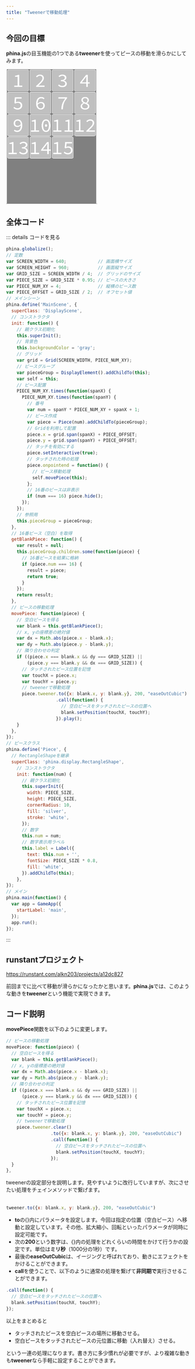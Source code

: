 ```yaml
---
title: "Tweenerで移動処理"
---
```


## 今回の目標

**phina.js**の目玉機能の1つである**tweener**を使ってピースの移動を滑らかにしてみます。

![15puzzle-tut-5.gif](/images/15puzzle-tut-5.gif)

## 全体コード

::: details コードを見る

```js
phina.globalize();
// 定数
var SCREEN_WIDTH = 640;            // 画面横サイズ
var SCREEN_HEIGHT = 960;           // 画面縦サイズ
var GRID_SIZE = SCREEN_WIDTH / 4;  // グリッドのサイズ
var PIECE_SIZE = GRID_SIZE * 0.95; // ピースの大きさ
var PIECE_NUM_XY = 4;              // 縦横のピース数
var PIECE_OFFSET = GRID_SIZE / 2;  // オフセット値
// メインシーン
phina.define('MainScene', {
  superClass: 'DisplayScene',
  // コンストラクタ
  init: function() {
    // 親クラス初期化
    this.superInit();
    // 背景色
    this.backgroundColor = 'gray';
    // グリッド
    var grid = Grid(SCREEN_WIDTH, PIECE_NUM_XY);
    // ピースグループ
    var pieceGroup = DisplayElement().addChildTo(this);
    var self = this;
    // ピース配置
    PIECE_NUM_XY.times(function(spanX) {
      PIECE_NUM_XY.times(function(spanY) {
        // 番号
        var num = spanY * PIECE_NUM_XY + spanX + 1;
        // ピース作成
        var piece = Piece(num).addChildTo(pieceGroup);
        // Gridを利用して配置
        piece.x = grid.span(spanX) + PIECE_OFFSET;
        piece.y = grid.span(spanY) + PIECE_OFFSET;
        // タッチを有効にする
        piece.setInteractive(true);
        // タッチされた時の処理
        piece.onpointend = function() {
          // ピース移動処理
          self.movePiece(this);
        };
        // 16番のピースは非表示
        if (num === 16) piece.hide();
      });
    });
    // 参照用
    this.pieceGroup = pieceGroup;
  },
  // 16番ピース（空白）を取得
  getBlankPiece: function() {
    var result = null;
    this.pieceGroup.children.some(function(piece) {
      // 16番ピースを結果に格納
      if (piece.num === 16) {
        result = piece;
        return true;
      }
    });
    return result;
  },
  // ピースの移動処理
  movePiece: function(piece) {
    // 空白ピースを得る
    var blank = this.getBlankPiece();
    // x, yの座標差の絶対値
    var dx = Math.abs(piece.x - blank.x);
    var dy = Math.abs(piece.y - blank.y);
    // 隣り合わせの判定
    if ((piece.x === blank.x && dy === GRID_SIZE) || 
        (piece.y === blank.y && dx === GRID_SIZE)) {
      // タッチされたピース位置を記憶
      var touchX = piece.x;
      var touchY = piece.y;
      // tweenerで移動処理
      piece.tweener.to({x: blank.x, y: blank.y}, 200, "easeOutCubic")
                   .call(function() {
                     // 空白ピースをタッチされたピースの位置へ
                     blank.setPosition(touchX, touchY);
                   }).play();
    }
  },
});
// ピースクラス
phina.define('Piece', {
  // RectangleShapeを継承
  superClass: 'phina.display.RectangleShape',
    // コンストラクタ
    init: function(num) {
      // 親クラス初期化
      this.superInit({
        width: PIECE_SIZE,
        height: PIECE_SIZE,
        cornerRadius: 10,
        fill: 'silver',
        stroke: 'white',
      });
      // 数字
      this.num = num;
      // 数字表示用ラベル
      this.label = Label({
        text: this.num + '',
        fontSize: PIECE_SIZE * 0.8,
        fill: 'white',
      }).addChildTo(this);
    },
});
// メイン
phina.main(function() {
  var app = GameApp({
    startLabel: 'main',
  });
  app.run();
});

```

:::

## runstantプロジェクト

https://runstant.com/alkn203/projects/a12dc827

前回までに比べて移動が滑らかになったかと思います。**phina.js**では、このような動きを**tweener**という機能で実現できます。

## コード説明

**movePiece**関数を以下のように変更します。

```js
// ピースの移動処理
movePiece: function(piece) {
  // 空白ピースを得る
  var blank = this.getBlankPiece();
  // x, yの座標差の絶対値
  var dx = Math.abs(piece.x - blank.x);
  var dy = Math.abs(piece.y - blank.y);
  // 隣り合わせの判定
  if ((piece.x === blank.x && dy === GRID_SIZE) ||
      (piece.y === blank.y && dx === GRID_SIZE)) {
    // タッチされたピース位置を記憶
    var touchX = piece.x;
    var touchY = piece.y;
    // tweenerで移動処理
    piece.tweener.clear()
                 .to({x: blank.x, y: blank.y}, 200, "easeOutCubic")
                 .call(function() {
                   // 空白ピースをタッチされたピースの位置へ
                   blank.setPosition(touchX, touchY);
                 });
  }
},
```

tweenerの設定部分を説明します。見やすいように改行していますが、次にさせたい処理をチェインメソッドで繋げます。

```js

tweener.to({x: blank.x, y: blank.y}, 200, "easeOutCubic")

```

* **to**の{}内にパラメータを設定します。今回は指定の位置（空白ピース）へ移動と設定しています。その他、拡大縮小、回転といったパラメータが同時に設定可能です。
* 次の**200**という数字は、{}内の処理をどれくらいの時間をかけて行うかの設定です。単位は**ミリ秒**（1000分の1秒）です。
* 最後の**easeOutCubic**は、イージングと呼ばれており、動きにエフェクトをかけることができます。
* **call**を使うことで、以下のように通常の処理を繋げて**非同期で**実行させることができます。

```js
.call(function() {
  // 空白ピースをタッチされたピースの位置へ
  blank.setPosition(touchX, touchY);
});

```

以上をまとめると

* タッチされたピースを空白ピースの場所に移動させる。
* 空白ピースをタッチされたピースの元位置に移動（入れ替え）させる。

という一連の処理になります。書き方に多少慣れが必要ですが、より複雑な動きも**tweener**なら手軽に設定することができます。

